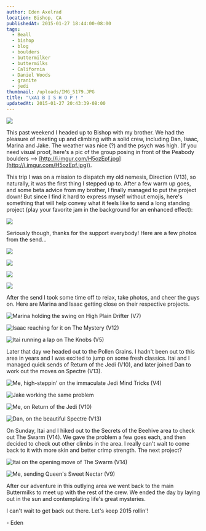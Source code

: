 ```yaml
---
author: Eden Axelrad
location: Bishop, CA
publishedAt: 2015-01-27 18:44:00-08:00
tags:
  - Beall
  - bishop
  - blog
  - boulders
  - buttermilker
  - buttermilks
  - California
  - Daniel Woods
  - granite
  - jedi
thumbnail: /uploads/IMG_5179.JPG
title: "\xA1 B I S H O P ! "
updatedAt: 2015-01-27 20:43:39-08:00
---
```


![](/uploads/IMG_5179.JPG)

This past weekend I headed up to Bishop with my brother. We had the pleasure of meeting up and climbing with a solid crew, including Dan, Isaac, Marina and Jake. The weather was nice (?) and the psych was high. (If you need visual proof, here's a pic of the group posing in front of the Peabody boulders --> [http://i.imgur.com/H5ozEpf.jpg](http://i.imgur.com/H5ozEpf.jpg)).

This trip I was on a mission to dispatch my old nemesis, Direction (V13), so naturally, it was the first thing I stepped up to. After a few warm up goes, and some beta advice from my brother, I finally managed to put the project down! But since I find it hard to express myself without emojis, here's something that will help convey what it feels like to send a long standing project (play your favorite jam in the background for an enhanced effect):

![](/uploads/tVHN1.gif)

Seriously though, thanks for the support everybody! Here are a few photos from the send...

![](/uploads/IMG_5165.JPG)

![](/uploads/IMG_5166.JPG)

![](/uploads/IMG_5167.JPG)

![](/uploads/IMG_5168.JPG)

After the send I took some time off to relax, take photos, and cheer the guys on. Here are Marina and Isaac getting close on their respective projects.

![Marina holding the swing on High Plain Drifter (V7)](/uploads/IMG_1296.jpg)

![Isaac reaching for it on The Mystery (V12)](/uploads/IMG_5163.JPG)

![Itai running a lap on The Knobs (V5)](/uploads/IMG_5174.jpg)

Later that day we headed out to the Pollen Grains. I hadn't been out to this area in years and I was excited to jump on some fresh classics. Itai and I managed quick sends of Return of the Jedi (V10), and later joined Dan to work out the moves on Spectre (V13).

![Me, high-steppin' on the immaculate Jedi Mind Tricks (V4)](/uploads/IMG_1317.jpg)

![Jake working the same problem](/uploads/IMG_1340.jpg)

![Me, on Return of the Jedi (V10)](/uploads/IMG_1347.jpg)

![Dan, on the beautiful Spectre (V13)](/uploads/IMG_1358.jpg)

On Sunday, Itai and I hiked out to the Secrets of the Beehive area to check out The Swarm (V14). We gave the problem a few goes each, and then decided to check out other climbs in the area. I really can't wait to come back to it with more skin and better crimp strength. The next project?

![Itai on the opening move of The Swarm (V14)](/uploads/IMG_5196.JPG)

![Me, sending Queen's Sweet Nectar (V9)](/uploads/IMG_1393.jpg)

After our adventure in this outlying area we went back to the main Buttermilks to meet up with the rest of the crew. We ended the day by laying out in the sun and contemplating life's great mysteries.

I can't wait to get back out there. Let's keep 2015 rollin'!

\- Eden
